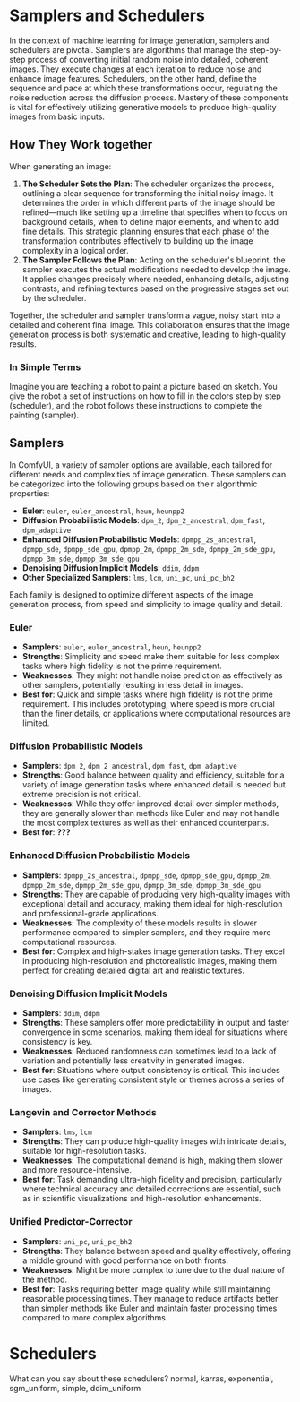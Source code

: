 # Samplers and Schedulers

In the context of machine learning for image generation, samplers and schedulers are pivotal. Samplers are algorithms that manage the step-by-step process of converting initial random noise into detailed, coherent images. They execute changes at each iteration to reduce noise and enhance image features. Schedulers, on the other hand, define the sequence and pace at which these transformations occur, regulating the noise reduction across the diffusion process. Mastery of these components is vital for effectively utilizing generative models to produce high-quality images from basic inputs.

## How They Work together

When generating an image:

1. **The Scheduler Sets the Plan**: The scheduler organizes the process, outlining a clear sequence for transforming the initial noisy image. It determines the order in which different parts of the image should be refined—much like setting up a timeline that specifies when to focus on background details, when to define major elements, and when to add fine details. This strategic planning ensures that each phase of the transformation contributes effectively to building up the image complexity in a logical order.
2. **The Sampler Follows the Plan**: Acting on the scheduler's blueprint, the sampler executes the actual modifications needed to develop the image. It applies changes precisely where needed, enhancing details, adjusting contrasts, and refining textures based on the progressive stages set out by the scheduler.

Together, the scheduler and sampler transform a vague, noisy start into a detailed and coherent final image. This collaboration ensures that the image generation process is both systematic and creative, leading to high-quality results.

### In Simple Terms

Imagine you are teaching a robot to paint a picture based on sketch. You give the robot a set of instructions on how to fill in the colors step by step (scheduler), and the robot follows these instructions to complete the painting (sampler).

## Samplers

In ComfyUI, a variety of sampler options are available, each tailored for different needs and complexities of image generation. These samplers can be categorized into the following groups based on their algorithmic properties:

- **Euler**: `euler`, `euler_ancestral`, `heun`, `heunpp2`
- **Diffusion Probabilistic Models**: `dpm_2`, `dpm_2_ancestral`, `dpm_fast`, `dpm_adaptive`
- **Enhanced Diffusion Probabilistic Models**: `dpmpp_2s_ancestral`, `dpmpp_sde`, `dpmpp_sde_gpu`, `dpmpp_2m`, `dpmpp_2m_sde`, `dpmpp_2m_sde_gpu`, `dpmpp_3m_sde`, `dpmpp_3m_sde_gpu`
- **Denoising Diffusion Implicit Models**: `ddim`, `ddpm`
- **Other Specialized Samplers**: `lms`, `lcm`, `uni_pc`, `uni_pc_bh2`

Each family is designed to optimize different aspects of the image generation process, from speed and simplicity to image quality and detail.

### Euler

- **Samplers**: `euler`, `euler_ancestral`, `heun`, `heunpp2`
- **Strengths**: Simplicity and speed make them suitable for less complex tasks where high fidelity is not the prime requirement.
- **Weaknesses**: They might not handle noise prediction as effectively as other samplers, potentially resulting in less detail in images.
- **Best for**: Quick and simple tasks where high fidelity is not the prime requirement. This includes prototyping, where speed is more crucial than the finer details, or applications where computational resources are limited.

### Diffusion Probabilistic Models

- **Samplers**: `dpm_2`, `dpm_2_ancestral`, `dpm_fast`, `dpm_adaptive`
- **Strengths**: Good balance between quality and efficiency, suitable for a variety of image generation tasks where enhanced detail is needed but extreme precision is not critical.
- **Weaknesses**: While they offer improved detail over simpler methods, they are generally slower than methods like Euler and may not handle the most complex textures as well as their enhanced counterparts.
- **Best for**: **???**

### Enhanced Diffusion Probabilistic Models

- **Samplers**: `dpmpp_2s_ancestral`, `dpmpp_sde`, `dpmpp_sde_gpu`, `dpmpp_2m`, `dpmpp_2m_sde`, `dpmpp_2m_sde_gpu`, `dpmpp_3m_sde`, `dpmpp_3m_sde_gpu`
- **Strengths**: They are capable of producing very high-quality images with exceptional detail and accuracy, making them ideal for high-resolution and professional-grade applications.
- **Weaknesses**: The complexity of these models results in slower performance compared to simpler samplers, and they require more computational resources.
- **Best for**: Complex and high-stakes image generation tasks. They excel in producing high-resolution and photorealistic images, making them perfect for creating detailed digital art and realistic textures.

### Denoising Diffusion Implicit Models

- **Samplers**: `ddim`, `ddpm`
- **Strengths**: These samplers offer more predictability in output and faster convergence in some scenarios, making them ideal for situations where consistency is key.
- **Weaknesses**: Reduced randomness can sometimes lead to a lack of variation and potentially less creativity in generated images.
- **Best for**: Situations where output consistency is critical. This includes use cases like generating consistent style or themes across a series of images.

### Langevin and Corrector Methods

- **Samplers**: `lms`, `lcm`
- **Strengths**: They can produce high-quality images with intricate details, suitable for high-resolution tasks.
- **Weaknesses**: The computational demand is high, making them slower and more resource-intensive.
- **Best for**: Task demanding ultra-high fidelity and precision, particularly where technical accuracy and detailed corrections are essential, such as in scientific visualizations and high-resolution enhancements.

### Unified Predictor-Corrector

- **Samplers**: `uni_pc`, `uni_pc_bh2`
- **Strengths**: They balance between speed and quality effectively, offering a middle ground with good performance on both fronts.
- **Weaknesses**: Might be more complex to tune due to the dual nature of the method.
- **Best for**: Tasks requiring better image quality while still maintaining reasonable processing times. They manage to reduce artifacts better than simpler methods like Euler and maintain faster processing times compared to more complex algorithms.

# Schedulers

What can you say about these schedulers? normal, karras, exponential, sgm_uniform, simple, ddim_uniform
